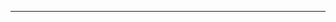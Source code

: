 <!--
CO_OP_TRANSLATOR_METADATA:
{
  "original_hash": "661bbc8e2592ebbb96aa84b1462f5755",
  "translation_date": "2025-08-28T20:17:10+00:00",
  "source_file": "03-CoreGenerativeAITechniques/README.md",
  "language_code": "ne"
}
-->


---

